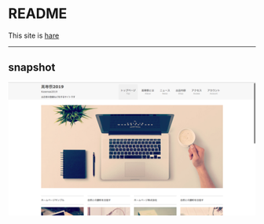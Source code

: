 # README

This site is [hare](https://snct-kosensai-2019-form.herokuapp.com/)

---

## snapshot

![image.jpg](./docs/スクリーンショット.png)
